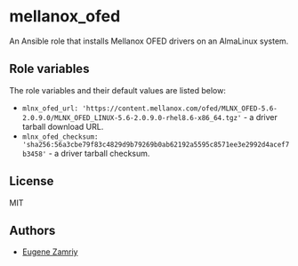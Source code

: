 # mellanox_ofed

An Ansible role that installs Mellanox OFED drivers on an AlmaLinux system.


## Role variables

The role variables and their default values are listed below:

* `mlnx_ofed_url: 'https://content.mellanox.com/ofed/MLNX_OFED-5.6-2.0.9.0/MLNX_OFED_LINUX-5.6-2.0.9.0-rhel8.6-x86_64.tgz'` -
   a driver tarball download URL.
* `mlnx_ofed_checksum: 'sha256:56a3cbe79f83c4829d9b79269b0ab62192a5595c8571ee3e2992d4acef7b3458'` -
   a driver tarball checksum.


## License

MIT


## Authors

* [Eugene Zamriy](https://github.com/ezamriy)
